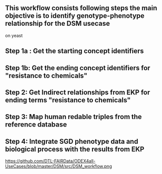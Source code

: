 

## This workflow consists following steps the main objective is to identify genotype-phenotype relationship for the DSM usecase
on yeast


## Step 1a : Get the starting concept identifiers

## Step 1b: Get the ending concept identifiers for "resistance to chemicals"

## Step 2: Get Indirect relationships from EKP for ending terms "resistance to chemicals"

## Step 3: Map human redable triples from the reference database 

## Step 4: Integrate SGD phenotype data and biological process with the results from EKP

https://github.com/DTL-FAIRData/ODEX4all-UseCases/blob/master/DSM/src/DSM_workflow.png
